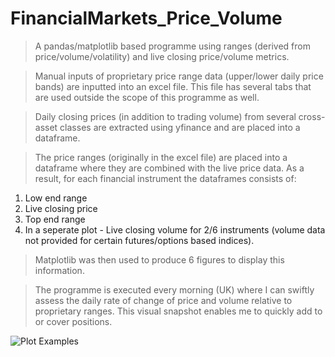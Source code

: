 # FinancialMarkets_Price_Volume

> A pandas/matplotlib based programme using ranges (derived from price/volume/volatility) and live closing price/volume metrics.

> Manual inputs of proprietary price range data (upper/lower daily price bands) are inputted into an excel file. This file has several tabs that are used outside the scope of this programme as well.

> Daily closing prices (in addition to trading volume) from several cross-asset classes are extracted using yfinance and are placed into a dataframe.

> The price ranges (originally in the excel file) are placed into a dataframe where they are combined with the live price data. As a result, for each financial instrument the dataframes consists of:
1) Low end range
2) Live closing price
3) Top end range
4) In a seperate plot - Live closing volume for 2/6 instruments (volume data not provided for certain futures/options based indices).

> Matplotlib was then used to produce 6 figures to display this information.

> The programme is executed every morning (UK) where I can swiftly assess the daily rate of change of price and volume relative to proprietary ranges. This visual snapshot enables me to quickly add to or cover positions.

![Plot Examples](https://user-images.githubusercontent.com/72507931/99261656-e9173000-2814-11eb-82e4-7d956bcb6e74.JPG)

